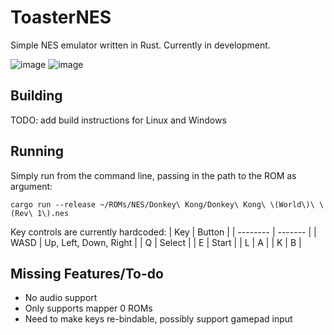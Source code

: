 # ToasterNES
Simple NES emulator written in Rust. Currently in development.

![image](https://github.com/user-attachments/assets/4c250521-6fe3-4fc2-9bdc-034085250a2d)
![image](https://github.com/user-attachments/assets/efa86d88-5593-4bec-abbd-7908a80c7568)

## Building
TODO: add build instructions for Linux and Windows

## Running
Simply run from the command line, passing in the path to the ROM as argument: 

`cargo run --release ~/ROMs/NES/Donkey\ Kong/Donkey\ Kong\ \(World\)\ \(Rev\ 1\).nes`

Key controls are currently hardcoded:
| Key | Button |
| -------- | ------- |
| WASD | Up, Left, Down, Right |
| Q | Select |
| E | Start |
| L | A |
| K | B |

## Missing Features/To-do
- No audio support
- Only supports mapper 0 ROMs
- Need to make keys re-bindable, possibly support gamepad input
